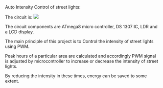 Auto Intensity Control of street lights:
  
  The circuit is:
  ![](https://www.electronicshub.org/wp-content/uploads/2014/06/Auto-Intensity-Control-of-Street-Lights-Circuit-Diagram-768x367.jpg)
  
  The circuit components are ATmega8 micro controller, DS 1307 IC, LDR and a LCD display.
  
  The main principle of this project is to Control the intensity of street lights using PWM.
  
  Peak hours of a particular area are calculated and accordingly PWM signal is adjusted by microcontroller to increase or decrease the intensity of street lights.
  
  By reducing the intensity in these times, energy can be saved to some extent.
